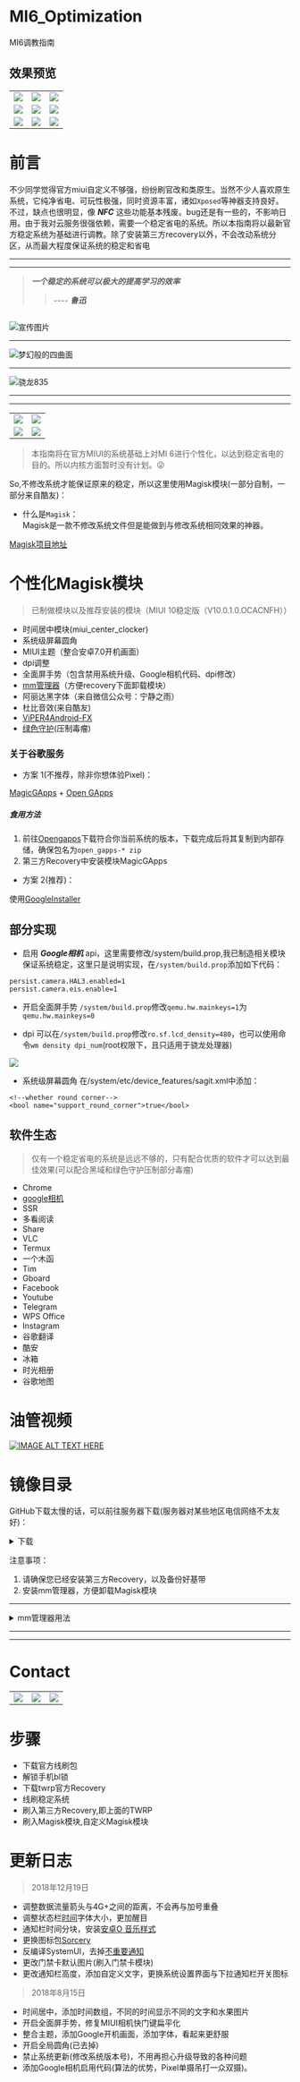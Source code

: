 # MI6_Optimization
MI6调教指南

## 效果预览

<table>
  <tr>
<td><a data-fancybox="gallery" href="https://i.loli.net/2018/12/19/5c19cf47d2919.png"><img src="https://i.loli.net/2018/12/19/5c19cf47d2919.png"></a></td>  
<td><a data-fancybox="gallery" href="https://i.loli.net/2018/12/19/5c19cf47d2fb1.png"><img src="https://i.loli.net/2018/12/19/5c19cf47d2fb1.png"></a></td>
<td><a data-fancybox="gallery" href="https://i.loli.net/2018/12/19/5c19cf48d7e73.png"><img src="https://i.loli.net/2018/12/19/5c19cf48d7e73.png"></a></td>
  </tr>
  <tr>
<td><a data-fancybox="gallery" href="https://i.loli.net/2018/12/19/5c19cf4867fa1.png"><img src="https://i.loli.net/2018/12/19/5c19cf4867fa1.png"></a></td>
<td><a data-fancybox="gallery" href="https://i.loli.net/2018/12/21/5c1ce27e27e27.png"><img src="https://i.loli.net/2018/12/21/5c1ce27e27e27.png"></a></td>
<td><a data-fancybox="gallery" href="https://i.loli.net/2018/12/19/5c19cf4872ff5.png"><img src="https://i.loli.net/2018/12/19/5c19cf4872ff5.png"></a></td>
  </tr>
  <tr>
<td><a data-fancybox="gallery" href="https://i.loli.net/2018/12/19/5c19cf48d62a8.png"><img src="https://i.loli.net/2018/12/19/5c19cf48d62a8.png"></a></td>
<td><a data-fancybox="gallery" href="https://i.loli.net/2018/12/19/5c19cf48ad8bc.png"><img src="https://i.loli.net/2018/12/19/5c19cf48ad8bc.png"></a></td>
<td><a data-fancybox="gallery" href="https://i.loli.net/2018/12/19/5c19cf48ec168.png"><img src="https://i.loli.net/2018/12/19/5c19cf48ec168.png"></a></td>
  </tr>
 </table>

# 前言
不少同学觉得官方miui自定义不够强，纷纷刷官改和类原生。当然不少人喜欢原生系统，它纯净省电、可玩性极强，同时资源丰富，诸如` Xposed `等神器支持良好。不过，缺点也很明显，像 ***NFC*** 这些功能基本残废。bug还是有一些的，不影响日用。由于我对云服务很强依赖，需要一个稳定省电的系统。所以本指南将以最新官方稳定系统为基础进行调教。除了安装第三方recovery以外，不会改动系统分区，从而最大程度保证系统的稳定和省电

---
---

> ***一个稳定的系统可以极大的提高学习的效率***
>> ---- ***鲁迅***

> ~~~帮我压好鲁迅的棺材盖😳🤪~~~



![宣传图片](https://i.loli.net/2018/08/15/5b7435e9a260b.jpg)
  

--- 
![梦幻般的四曲面](https://i.loli.net/2018/08/15/5b7435e988976.jpg)
   

--- 
![骁龙835](https://i.loli.net/2018/08/15/5b7435e98718a.jpg)

---
---

<table>
<tr>
   <td><img src="https://i.loli.net/2018/08/17/5b7620d502033.jpg"></td>
   <td><img src="https://i.loli.net/2018/08/17/5b7620d52bc1c.jpg"></td>
</tr>
<tr>
   <td><img src="https://i.loli.net/2018/08/17/5b7620d5361d7.jpg"></td>
   <td><img src="https://i.loli.net/2018/08/15/5b7435e9266eb.jpg"></td>
</tr>
</table>

> 本指南将在官方MIUI的系统基础上对MI 6进行个性化，以达到稳定省电的目的。所以内核方面暂时没有计划。😜


So,不修改系统才能保证原来的稳定，所以这里使用Magisk模块(一部分自制，一部分来自酷友)：

- 什么是` Magisk `：   
Magisk是一款不修改系统文件但是能做到与修改系统相同效果的神器。

[Magisk项目地址](https://github.com/topjohnwu/Magisk)

# 个性化Magisk模块
> 已制做模块以及推荐安装的模块（MIUI 10稳定版（V10.0.1.0.OCACNFH））


- 时间居中模块(miui_center_clocker)
- 系统级屏幕圆角
- MIUI主题（整合安卓7.0开机画面）
- dpi调整
- 全面屏手势（包含禁用系统升级、Google相机代码、dpi修改）
- [mm管理器](https://github.com/Magisk-Modules-Repo/Magisk-Manager-for-Recovery-Mode)（方便recovery下面卸载模块）
- 阿丽达黑字体（来自微信公众号：宁静之雨）
- 杜比音效(来自酷友)
- [ViPER4Android-FX](https://github.com/Magisk-Modules-Repo/ViPER4Android-FX)
- [绿色守护](https://github.com/Magisk-Modules-Repo/Greenify4Magisk)(压制毒瘤)

### 关于谷歌服务
- 方案 1(不推荐，除非你想体验Pixel)：

[MagicGApps](https://github.com/Magisk-Modules-Repo/MagicGApps) + [Open GApps](https://github.com/opengapps/opengapps)

##### 食用方法
1. 前往[Opengapps](https://opengapps.org/)下载符合你当前系统的版本，下载完成后将其复制到内部存储，确保包名为` open_gapps-* zip `
2. 第三方Recovery中安装模块MagicGApps


- 方案 2(推荐)：

使用[GoogleInstaller](https://googleinstaller.org)

## 部分实现
- 启用 ***Google相机*** api，这里需要修改/system/build.prop,我已制造相关模块保证系统稳定，这里只是说明实现，在` /system/build.prop `添加如下代码：

```
persist.camera.HAL3.enabled=1
persist.camera.eis.enable=1
```
- 开启全面屏手势
` /system/build.prop `修改` qemu.hw.mainkeys=1 `为` qemu.hw.mainkeys=0 `

- dpi
可以在` /system/build.prop `修改` ro.sf.lcd_density=480 `，也可以使用命令` wm density dpi_num `(root权限下，且只适用于骁龙处理器)

![](https://www.youtube.com/watch?v=y4oQiD3MoMM)

- 系统级屏幕圆角
在/system/etc/device_features/sagit.xml中添加：

```
<!--whether round corner--> 
<bool name="support_round_corner">true</bool>
```

## 软件生态
> 仅有一个稳定省电的系统是远远不够的，只有配合优质的软件才可以达到最佳效果(可以配合黑域和绿色守护压制部分毒瘤)

- Chrome
- [google相机](https://www.celsoazevedo.com/files/android/google-camera/f/MGC_5.2.022_1.0.apk)
- SSR
- 多看阅读
- Share
- VLC
- Termux
- 一个木函
- Tim
- Gboard
- Facebook
- Youtube
- Telegram
- WPS Office
- Instagram
- 谷歌翻译
- 酷安
- 冰箱
- 时光相册
- 谷歌地图

# 油管视频

   
[![IMAGE ALT TEXT HERE](https://img.youtube.com/vi/y4oQiD3MoMM/0.jpg)](https://www.youtube.com/watch?v=y4oQiD3MoMM)




# 镜像目录

GitHub下载太慢的话，可以前往服务器下载(服务器对某些地区电信网络不太友好)：  

<details><summary>下载</summary><a href="https://file.ourfor.top">目录</a></details>

注意事项：
1. 请确保您已经安装第三方Recovery，以及备份好基带
2. 安装mm管理器，方便卸载Magisk模块
--- 

<details>
   <summary>mm管理器用法</summary>
   
   1.重启进入Recovery，打开  <strong>Terminal</strong>   <br>
   2.执行 <U> cd /data/media </U> <br>  
   3.使用 <U> ./mm </U> 来使用mm管理器
   
</details>  

---
--- 

# Contact

<table>
  <tr>
    <td><img src="https://i.loli.net/2018/12/19/5c1a46250813c.png"></td>
    <td><img src="https://i.loli.net/2018/12/19/5c1a46c450447.png"></td>
    <td><img src="https://i.loli.net/2018/12/19/5c1a46dcd793f.png"></td>
  </tr>
</table>
   
   
# 步骤

- 下载官方线刷包
- 解锁手机bl锁
- 下载twrp官方Recovery
- 线刷稳定系统
- 刷入第三方Recovery,即上面的TWRP
- 刷入Magisk模块,自定义Magisk模块

# 更新日志

> 2018年12月19日

- 调整数据流量箭头与4G+之间的距离，不会再与加号重叠
- 调整状态栏[时间](#javascript)字体大小，更加醒目
- 通知栏时间分块，安装[安卓O 音乐样式](https://www.coolapk.com/apk/soptqs.medianotification)
- 更换图标包[Sorcery](#javascript)
- 反编译SystemUI，去掉[不重要通知](#javascript)
- 更改门禁卡默认图片(刷入门禁卡模块)
- 更改通知栏高度，添加自定义文字，更换系统设置界面与下拉通知栏开关图标

> 2018年8月15日

- 时间居中，添加时间数组，不同的时间显示不同的文字和水果图片
- 开启全面屏手势，修复MIUI相机快门键扁平化
- 整合主题，添加Google开机画面，添加字体，看起来更舒服
- 开启全局圆角(已去掉)
- 禁止系统更新(修改系统版本号)，不用再担心升级导致的各种问题
- 添加Google相机启用代码(算法的优势，Pixel单摄吊打一众双摄)。
